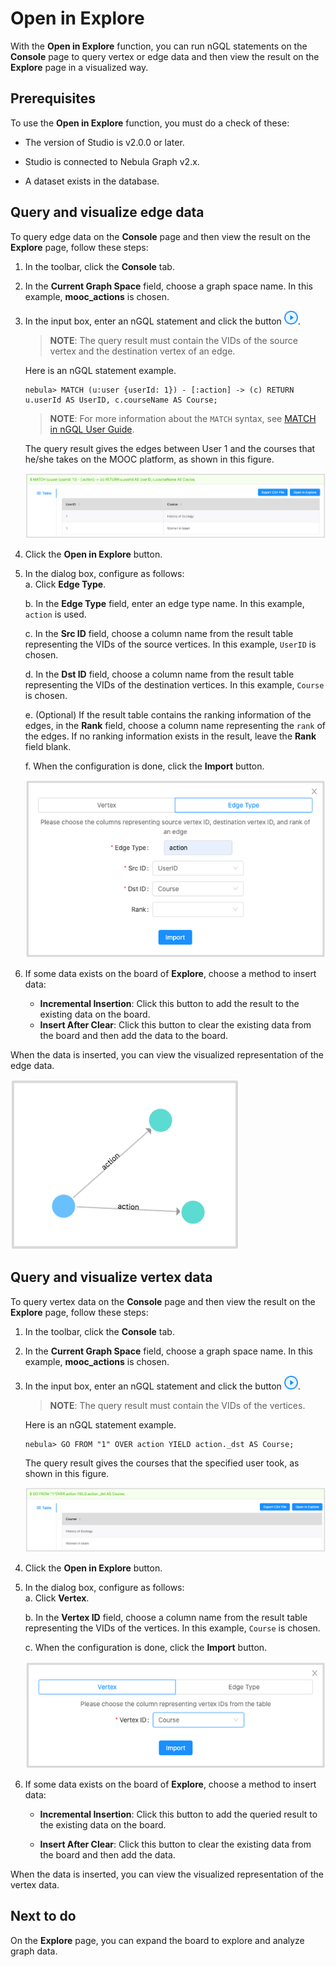 # Open in Explore

With the **Open in Explore** function, you can run nGQL statements on the **Console** page to query vertex or edge data and then view the result on the **Explore** page in a visualized way.

## Prerequisites

To use the **Open in Explore** function, you must do a check of these:

- The version of Studio is v2.0.0 or later.

- Studio is connected to Nebula Graph v2.x.

- A dataset exists in the database.

## Query and visualize edge data

To query edge data on the **Console** page and then view the result on the **Explore** page, follow these steps:

1. In the toolbar, click the **Console** tab.

2. In the **Current Graph Space** field, choose a graph space name. In this example, **mooc_actions** is chosen.

3. In the input box, enter an nGQL statement and click the button ![Icon of Run](../figs/st-ug-008.png "Run").  
   > **NOTE**: The query result must contain the VIDs of the source vertex and the destination vertex of an edge.

   Here is an nGQL statement example.

    ```ngql
    nebula> MATCH (u:user {userId: 1}) - [:action] -> (c) RETURN u.userId AS UserID, c.courseName AS Course;
    ```

   > **NOTE**: For more information about the `MATCH` syntax, see [MATCH in nGQL User Guide](../../3.ngql-guide/7.general-query-statements/2.match.md).

   The query result gives the edges between User 1 and the courses that he/she takes on the MOOC platform, as shown in this figure.

    ![The Result window shows the queried edge data, including the VIDs of the source vertex and the destination vertex](../figs/st-ug-037.png "Edge data")

4. Click the **Open in Explore** button.

5. In the dialog box, configure as follows:  
   a. Click **Edge Type**.  

   b. In the **Edge Type** field, enter an edge type name. In this example, `action` is used.  

   c. In the **Src ID** field, choose a column name from the result table representing the VIDs of the source vertices. In this example, `UserID` is chosen.  

   d. In the **Dst ID** field, choose a column name from the result table representing the VIDs of the destination vertices. In this example, `Course` is chosen.  

   e. (Optional) If the result table contains the ranking information of the edges, in the **Rank** field, choose a column name representing the `rank` of the edges. If no ranking information exists in the result, leave the **Rank** field blank.  

   f. When the configuration is done, click the **Import** button.  

   ![The dialog box for you to configure the edge data](../figs/st-ug-038.png "Configure edge data")

6. If some data exists on the board of **Explore**, choose a method to insert data:

   - **Incremental Insertion**: Click this button to add the result to the existing data on the board.
   - **Insert After Clear**: Click this button to clear the existing data from the board and then add the data to the board.

When the data is inserted, you can view the visualized representation of the edge data.

![The edge data is represented on the Explore board](../figs/st-ug-044.png "Visualize edge data")

## Query and visualize vertex data

To query vertex data on the **Console** page and then view the result on the **Explore** page, follow these steps:

1. In the toolbar, click the **Console** tab.

2. In the **Current Graph Space** field, choose a graph space name. In this example, **mooc_actions** is chosen.

3. In the input box, enter an nGQL statement and click the button ![Icon of Run](../figs/st-ug-008.png "Run").
   > **NOTE**: The query result must contain the VIDs of the vertices.

   Here is an nGQL statement example.

   ```ngql
   nebula> GO FROM "1" OVER action YIELD action._dst AS Course;
   ```

   The query result gives the courses that the specified user took, as shown in this figure.

   ![The Result window shows the queried vertex data](../figs/st-ug-039.png "Vertex data")

4. Click the **Open in Explore** button.

5. In the dialog box, configure as follows:  
   a. Click **Vertex**.  
   
   b. In the **Vertex ID** field, choose a column name from the result table representing the VIDs of the vertices. In this example, `Course` is chosen.  
   
   c. When the configuration is done, click the **Import** button.

   ![The dialog box for you to configure the vertex data](../figs/st-ug-047.png "Configure vertex data")  

6. If some data exists on the board of **Explore**, choose a method to insert data:

   - **Incremental Insertion**: Click this button to add the queried result to the existing data on the board.

   - **Insert After Clear**: Click this button to clear the existing data from the board and then add the data.

When the data is inserted, you can view the visualized representation of the vertex data.

## Next to do

On the **Explore** page, you can expand the board to explore and analyze graph data.

